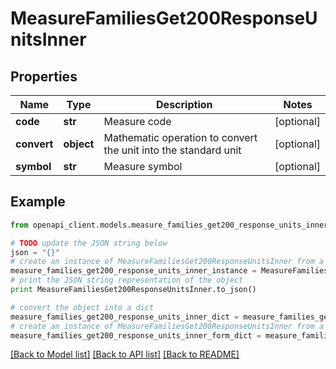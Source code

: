 # MeasureFamiliesGet200ResponseUnitsInner


## Properties
Name | Type | Description | Notes
------------ | ------------- | ------------- | -------------
**code** | **str** | Measure code | [optional] 
**convert** | **object** | Mathematic operation to convert the unit into the standard unit | [optional] 
**symbol** | **str** | Measure symbol | [optional] 

## Example

```python
from openapi_client.models.measure_families_get200_response_units_inner import MeasureFamiliesGet200ResponseUnitsInner

# TODO update the JSON string below
json = "{}"
# create an instance of MeasureFamiliesGet200ResponseUnitsInner from a JSON string
measure_families_get200_response_units_inner_instance = MeasureFamiliesGet200ResponseUnitsInner.from_json(json)
# print the JSON string representation of the object
print MeasureFamiliesGet200ResponseUnitsInner.to_json()

# convert the object into a dict
measure_families_get200_response_units_inner_dict = measure_families_get200_response_units_inner_instance.to_dict()
# create an instance of MeasureFamiliesGet200ResponseUnitsInner from a dict
measure_families_get200_response_units_inner_form_dict = measure_families_get200_response_units_inner.from_dict(measure_families_get200_response_units_inner_dict)
```
[[Back to Model list]](../README.md#documentation-for-models) [[Back to API list]](../README.md#documentation-for-api-endpoints) [[Back to README]](../README.md)


